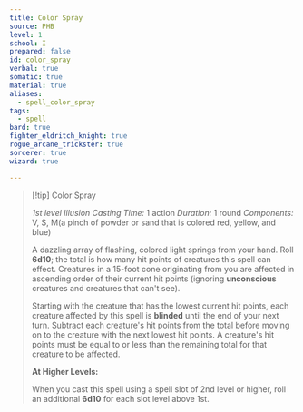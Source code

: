 ```yaml
---
title: Color Spray
source: PHB
level: 1
school: I
prepared: false
id: color_spray
verbal: true
somatic: true
material: true
aliases:
  - spell_color_spray
tags:
  - spell
bard: true
fighter_eldritch_knight: true
rogue_arcane_trickster: true
sorcerer: true
wizard: true

---
```

>[!tip] Color Spray
>
> *1st level Illusion*
> *Casting Time:* 1 action
> *Duration:* 1 round
> *Components:* V, S, M(a pinch of powder or sand that is colored red, yellow, and blue)
>
>A dazzling array of flashing, colored light springs from your hand. Roll **6d10**; the total is how many hit points of creatures this spell can effect. Creatures in a 15-foot cone originating from you are affected in ascending order of their current hit points (ignoring **unconscious** creatures and creatures that can't see).
>
>Starting with the creature that has the lowest current hit points, each creature affected by this spell is **blinded** until the end of your next turn. Subtract each creature's hit points from the total before moving on to the creature with the next lowest hit points. A creature's hit points must be equal to or less than the remaining total for that creature to be affected.
>
>**At Higher Levels:**
>
>When you cast this spell using a spell slot of 2nd level or higher, roll an additional **6d10** for each slot level above 1st.
>

